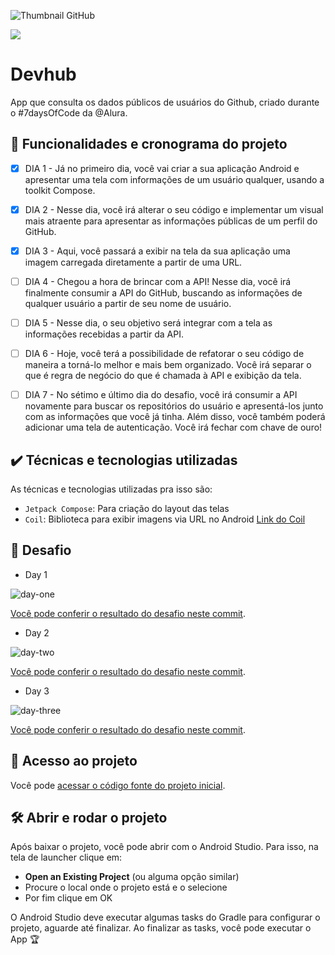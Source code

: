 ![Thumbnail GitHub](https://user-images.githubusercontent.com/8989346/123294187-ff901300-d4ea-11eb-963c-ac1561afac6f.png)

![](https://img.shields.io/github/license/alura-cursos/android-com-kotlin-personalizando-ui)

# Devhub

App que consulta os dados públicos de usuários do Github, criado durante o #7daysOfCode da @Alura.

## 🔨 Funcionalidades e cronograma do projeto

- [x] DIA 1 - Já no primeiro dia, você vai criar a sua aplicação Android e apresentar uma tela com informações de um usuário qualquer, usando a toolkit Compose.

- [x] DIA 2 - Nesse dia, você irá alterar o seu código e implementar um visual mais atraente para apresentar as informações públicas de um perfil do GitHub.

- [x] DIA 3 - Aqui, você passará a exibir na tela da sua aplicação uma imagem carregada diretamente a partir de uma URL.

- [ ] DIA 4 - Chegou a hora de brincar com a API! Nesse dia, você irá finalmente consumir a API do GitHub, buscando as informações de qualquer usuário a partir de seu nome de usuário.

- [ ] DIA 5 - Nesse dia, o seu objetivo será integrar com a tela as informações recebidas a partir da API.

- [ ] DIA 6 - Hoje, você terá a possibilidade de refatorar o seu código de maneira a torná-lo melhor e mais bem organizado. Você irá separar o que é regra de negócio do que é chamada à API e exibição da tela.

- [ ] DIA 7 - No sétimo e último dia do desafio, você irá consumir a API novamente para buscar os repositórios do usuário e apresentá-los junto com as informações que você já tinha. Além disso, você também poderá adicionar uma tela de autenticação. Você irá fechar com chave de ouro!

## ✔️ Técnicas e tecnologias utilizadas

As técnicas e tecnologias utilizadas pra isso são:

- `Jetpack Compose`: Para criação do layout das telas
- `Coil`: Biblioteca para exibir imagens via URL no Android [Link do Coil](https://coil-kt.github.io/coil/compose/)

## 🎯 Desafio

- Day 1

![day-one](https://github.com/jonathastassi/devhub_android/blob/main/prints/day_1.png)

[Você pode conferir o resultado do desafio neste commit](https://github.com/jonathastassi/devhub_android/commit/4d319fa34e93f9f7e87242c75875398ae27a5aae).

- Day 2

![day-two](https://github.com/jonathastassi/devhub_android/blob/main/prints/day_2.png)

[Você pode conferir o resultado do desafio neste commit](https://github.com/jonathastassi/devhub_android/commit/58f685604e7633cf69174da3c68eee0828524b51).

- Day 3

![day-three](https://github.com/jonathastassi/devhub_android/blob/main/prints/day_3.png)

[Você pode conferir o resultado do desafio neste commit](https://github.com/jonathastassi/devhub_android/commit/e2179a0a5ecfb72bd888408ab64b4667f8be4b0f).

## 📁 Acesso ao projeto

Você pode [acessar o código fonte do projeto inicial](https://github.com/jonathastassi/devhub_android).

## 🛠️ Abrir e rodar o projeto

Após baixar o projeto, você pode abrir com o Android Studio. Para isso, na tela de launcher clique em:

- **Open an Existing Project** (ou alguma opção similar)
- Procure o local onde o projeto está e o selecione
- Por fim clique em OK

O Android Studio deve executar algumas tasks do Gradle para configurar o projeto, aguarde até finalizar. Ao finalizar as tasks, você pode executar o App 🏆
